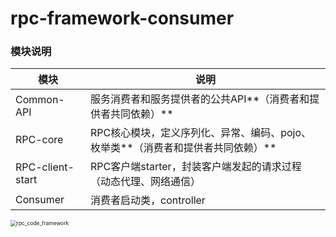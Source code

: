 # rpc-framework-consumer

### 模块说明

| 模块             | 说明                                                         |
| ---------------- | ------------------------------------------------------------ |
| Common-API       | 服务消费者和服务提供者的公共API**（消费者和提供者共同依赖）** |
| RPC-core         | RPC核心模块，定义序列化、异常、编码、pojo、枚举类**（消费者和提供者共同依赖）** |
| RPC-client-start | RPC客户端starter，封装客户端发起的请求过程（动态代理、网络通信） |
| Consumer         | 消费者启动类，controller                                     |

<img src="https://travisnotes.oss-cn-shanghai.aliyuncs.com/mdpic/202303251503511.png" alt="rpc_code_framework" style="zoom:60%;" />
